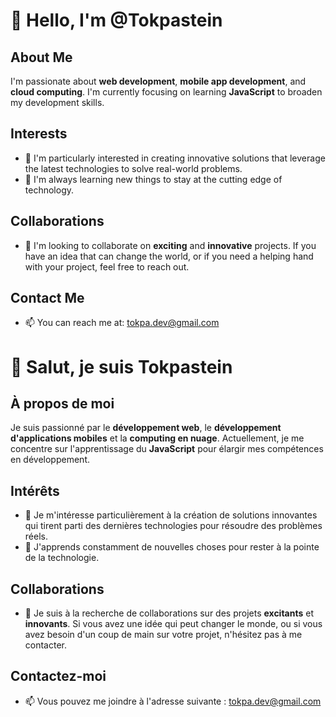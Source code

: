 # 👋 Hello, I'm @Tokpastein

## About Me
I'm passionate about **web development**, **mobile app development**, and **cloud computing**. I'm currently focusing on learning **JavaScript** to broaden my development skills.

## Interests
- 👀 I'm particularly interested in creating innovative solutions that leverage the latest technologies to solve real-world problems.
- 🌱 I'm always learning new things to stay at the cutting edge of technology.

## Collaborations
- 💞️ I'm looking to collaborate on **exciting** and **innovative** projects. If you have an idea that can change the world, or if you need a helping hand with your project, feel free to reach out.

## Contact Me
- 📫 You can reach me at: tokpa.dev@gmail.com



# 👋 Salut, je suis Tokpastein

## À propos de moi
Je suis passionné par le **développement web**, le **développement d'applications mobiles** et la **computing en nuage**. Actuellement, je me concentre sur l'apprentissage du **JavaScript** pour élargir mes compétences en développement.

## Intérêts
- 👀 Je m'intéresse particulièrement à la création de solutions innovantes qui tirent parti des dernières technologies pour résoudre des problèmes réels.
- 🌱 J'apprends constamment de nouvelles choses pour rester à la pointe de la technologie.

## Collaborations
- 💞️ Je suis à la recherche de collaborations sur des projets **excitants** et **innovants**. Si vous avez une idée qui peut changer le monde, ou si vous avez besoin d'un coup de main sur votre projet, n'hésitez pas à me contacter.

## Contactez-moi
- 📫 Vous pouvez me joindre à l'adresse suivante : tokpa.dev@gmail.com


<!---
Tokpawood/Tokpawood is a ✨ special ✨ repository because its `README.md` (this file) appears on your GitHub profile.
You can click the Preview link to take a look at your changes.
--->
